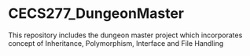 # CECS277_DungeonMaster
This repository includes the dungeon master project which incorporates concept of Inheritance, Polymorphism, Interface and File Handling
